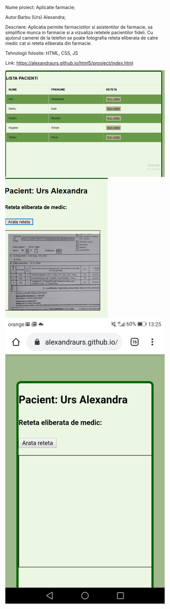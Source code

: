 Nume proiect: Aplicatie farmacie;

Autor:Barbu (Urs) Alexandra;

Descriere: Aplicatia permite farmacistilor si asistentilor de farmacie,
   sa simplifice munca in farmacie si a vizualiza retetele pacientilor fideli.
   Cu ajutorul camerei de la telefon se poate fotografia reteta eliberata de catre medic
   cat si reteta eliberata din farmacie.
   
Tehnologii folosite: HTML, CSS, JS

Link:  https://alexandraurs.github.io/html5/prooiect/index.html

![alt text](https://github.com/alexandraUrs/alexandraUrs.github.io/blob/master/me.JPG)
![alt text](https://github.com/alexandraUrs/alexandraUrs.github.io/blob/master/Capture.JPG)
![alt text](https://github.com/alexandraUrs/alexandraUrs.github.io/blob/master/Screenshot_20200203-132544(1).png)   
   

